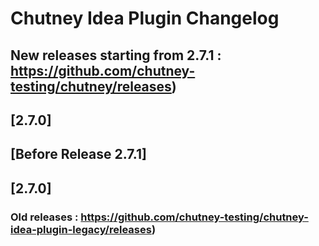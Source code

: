 <!-- Keep a Changelog guide -> https://keepachangelog.com -->

# Chutney Idea Plugin Changelog

## New releases starting from 2.7.1 : https://github.com/chutney-testing/chutney/releases)
## [2.7.0]

## [Before Release 2.7.1]
## [2.7.0]
### Old releases : https://github.com/chutney-testing/chutney-idea-plugin-legacy/releases)
